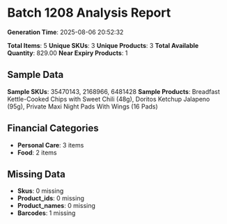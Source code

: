 # Batch 1208 Analysis Report

**Generation Time**: 2025-08-06 20:52:32

**Total Items**: 5
**Unique SKUs**: 3
**Unique Products**: 3
**Total Available Quantity**: 829.00
**Near Expiry Products**: 1

## Sample Data
**Sample SKUs**: 35470143, 2168966, 6481428
**Sample Products**: Breadfast Kettle-Cooked Chips with Sweet Chili (48g), Doritos Ketchup Jalapeno (95g), Private Maxi Night Pads With Wings (16 Pads)

## Financial Categories
- **Personal Care**: 3 items
- **Food**: 2 items

## Missing Data
- **Skus**: 0 missing
- **Product_ids**: 0 missing
- **Product_names**: 0 missing
- **Barcodes**: 1 missing
